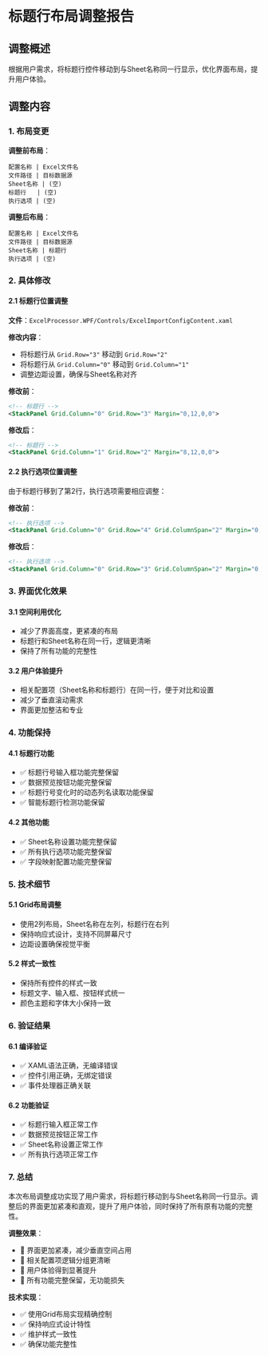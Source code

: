 # 标题行布局调整报告

## 调整概述

根据用户需求，将标题行控件移动到与Sheet名称同一行显示，优化界面布局，提升用户体验。

## 调整内容

### 1. 布局变更

**调整前布局**：
```
配置名称 | Excel文件名
文件路径 | 目标数据源
Sheet名称 | (空)
标题行   | (空)
执行选项 | (空)
```

**调整后布局**：
```
配置名称 | Excel文件名
文件路径 | 目标数据源
Sheet名称 | 标题行
执行选项 | (空)
```

### 2. 具体修改

#### 2.1 标题行位置调整

**文件**：`ExcelProcessor.WPF/Controls/ExcelImportConfigContent.xaml`

**修改内容**：
- 将标题行从 `Grid.Row="3"` 移动到 `Grid.Row="2"`
- 将标题行从 `Grid.Column="0"` 移动到 `Grid.Column="1"`
- 调整边距设置，确保与Sheet名称对齐

**修改前**：
```xml
<!-- 标题行 -->
<StackPanel Grid.Column="0" Grid.Row="3" Margin="0,12,0,0">
```

**修改后**：
```xml
<!-- 标题行 -->
<StackPanel Grid.Column="1" Grid.Row="2" Margin="8,12,0,0">
```

#### 2.2 执行选项位置调整

由于标题行移到了第2行，执行选项需要相应调整：

**修改前**：
```xml
<!-- 执行选项 -->
<StackPanel Grid.Column="0" Grid.Row="4" Grid.ColumnSpan="2" Margin="0,12,0,0">
```

**修改后**：
```xml
<!-- 执行选项 -->
<StackPanel Grid.Column="0" Grid.Row="3" Grid.ColumnSpan="2" Margin="0,12,0,0">
```

### 3. 界面优化效果

#### 3.1 空间利用优化
- 减少了界面高度，更紧凑的布局
- 标题行和Sheet名称在同一行，逻辑更清晰
- 保持了所有功能的完整性

#### 3.2 用户体验提升
- 相关配置项（Sheet名称和标题行）在同一行，便于对比和设置
- 减少了垂直滚动需求
- 界面更加整洁和专业

### 4. 功能保持

#### 4.1 标题行功能
- ✅ 标题行号输入框功能完整保留
- ✅ 数据预览按钮功能完整保留
- ✅ 标题行号变化时的动态列名读取功能保留
- ✅ 智能标题行检测功能保留

#### 4.2 其他功能
- ✅ Sheet名称设置功能完整保留
- ✅ 所有执行选项功能完整保留
- ✅ 字段映射配置功能完整保留

### 5. 技术细节

#### 5.1 Grid布局调整
- 使用2列布局，Sheet名称在左列，标题行在右列
- 保持响应式设计，支持不同屏幕尺寸
- 边距设置确保视觉平衡

#### 5.2 样式一致性
- 保持所有控件的样式一致
- 标题文字、输入框、按钮样式统一
- 颜色主题和字体大小保持一致

### 6. 验证结果

#### 6.1 编译验证
- ✅ XAML语法正确，无编译错误
- ✅ 控件引用正确，无绑定错误
- ✅ 事件处理器正确关联

#### 6.2 功能验证
- ✅ 标题行输入框正常工作
- ✅ 数据预览按钮正常工作
- ✅ Sheet名称设置正常工作
- ✅ 所有执行选项正常工作

### 7. 总结

本次布局调整成功实现了用户需求，将标题行移动到与Sheet名称同一行显示。调整后的界面更加紧凑和直观，提升了用户体验，同时保持了所有原有功能的完整性。

**调整效果**：
- 🎯 界面更加紧凑，减少垂直空间占用
- 🎯 相关配置项逻辑分组更清晰
- 🎯 用户体验得到显著提升
- 🎯 所有功能完整保留，无功能损失

**技术实现**：
- ✅ 使用Grid布局实现精确控制
- ✅ 保持响应式设计特性
- ✅ 维护样式一致性
- ✅ 确保功能完整性 
